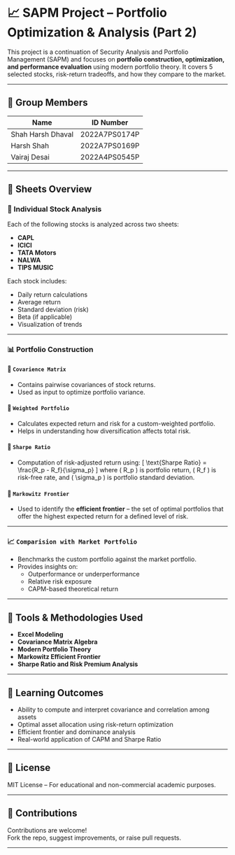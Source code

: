 # 📈 SAPM Project – Portfolio Optimization & Analysis (Part 2)

This project is a continuation of Security Analysis and Portfolio Management (SAPM) and focuses on **portfolio construction, optimization, and performance evaluation** using modern portfolio theory. It covers 5 selected stocks, risk-return tradeoffs, and how they compare to the market.

---

## 👥 Group Members

| Name               | ID Number       |
|--------------------|-----------------|
| Shah Harsh Dhaval  | 2022A7PS0174P   |
| Harsh Shah         | 2022A7PS0169P   |
| Vairaj Desai       | 2022A4PS0545P   |

---

## 📁 Sheets Overview

### 🔹 Individual Stock Analysis

Each of the following stocks is analyzed across two sheets:

- **CAPL**
- **ICICI**
- **TATA Motors**
- **NALWA**
- **TIPS MUSIC**

Each stock includes:
- Daily return calculations
- Average return
- Standard deviation (risk)
- Beta (if applicable)
- Visualization of trends

---

### 📊 Portfolio Construction

#### 🔸 `Covarience Matrix`
- Contains pairwise covariances of stock returns.
- Used as input to optimize portfolio variance.

#### 🔸 `Weighted Portfolio`
- Calculates expected return and risk for a custom-weighted portfolio.
- Helps in understanding how diversification affects total risk.

#### 🔸 `Sharpe Ratio`
- Computation of risk-adjusted return using:
  \[
  \text{Sharpe Ratio} = \frac{R_p - R_f}{\sigma_p}
  \]
  where \( R_p \) is portfolio return, \( R_f \) is risk-free rate, and \( \sigma_p \) is portfolio standard deviation.

#### 🔸 `Markowitz Frontier`
- Used to identify the **efficient frontier** – the set of optimal portfolios that offer the highest expected return for a defined level of risk.

---

### 📈 `Comparision with Market Portfolio`

- Benchmarks the custom portfolio against the market portfolio.
- Provides insights on:
  - Outperformance or underperformance
  - Relative risk exposure
  - CAPM-based theoretical return

---

## 🔧 Tools & Methodologies Used

- **Excel Modeling**
- **Covariance Matrix Algebra**
- **Modern Portfolio Theory**
- **Markowitz Efficient Frontier**
- **Sharpe Ratio and Risk Premium Analysis**

---

## 📌 Learning Outcomes

- Ability to compute and interpret covariance and correlation among assets
- Optimal asset allocation using risk-return optimization
- Efficient frontier and dominance analysis
- Real-world application of CAPM and Sharpe Ratio

---

## 📌 License

MIT License – For educational and non-commercial academic purposes.

---

## 🙌 Contributions

Contributions are welcome!  
Fork the repo, suggest improvements, or raise pull requests.

---

